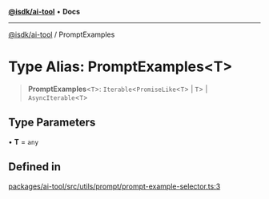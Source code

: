 [**@isdk/ai-tool**](../README.md) • **Docs**

***

[@isdk/ai-tool](../globals.md) / PromptExamples

# Type Alias: PromptExamples\<T\>

> **PromptExamples**\<`T`\>: `Iterable`\<`PromiseLike`\<`T`\> \| `T`\> \| `AsyncIterable`\<`T`\>

## Type Parameters

• **T** = `any`

## Defined in

[packages/ai-tool/src/utils/prompt/prompt-example-selector.ts:3](https://github.com/isdk/ai-tool.js/blob/fe6b47f429fb128627d2210e367fa914b891d314/src/utils/prompt/prompt-example-selector.ts#L3)

